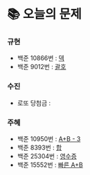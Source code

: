  # 📚 오늘의 문제
### 규현
- 백준 10866번 : [덱](https://www.acmicpc.net/problem/10866)
- 백준 9012번 : [괄호](https://www.acmicpc.net/problem/9012)
### 수진
- 로또 당첨금 :
### 주혜
- 백준 10950번 : [A+B - 3](https://www.acmicpc.net/problem/10950)
- 백준 8393번 : [합](https://www.acmicpc.net/problem/8393)
- 백준 25304번 : [영수증](https://www.acmicpc.net/problem/25304)
- 백준 15552번 : [빠른 A+B](https://www.acmicpc.net/problem/15552)


